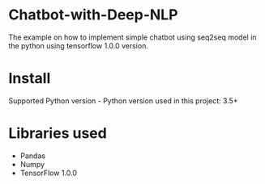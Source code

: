 # Chatbot-with-Deep-NLP

The example on how to implement simple chatbot using seq2seq model in the python using tensorflow 1.0.0 version. 

# Install
Supported Python version
         - Python version used in this project: 3.5+
         
# Libraries used
* Pandas 
* Numpy 
* TensorFlow 1.0.0
